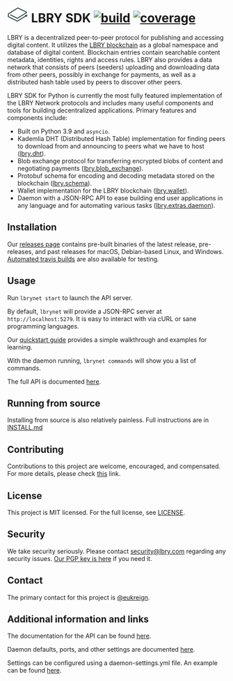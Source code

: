 # <img src="https://raw.githubusercontent.com/lbryio/lbry-sdk/master/lbry.png" alt="LBRY" width="48" height="36" /> LBRY SDK [![build](https://github.com/lbryio/lbry-sdk/actions/workflows/main.yml/badge.svg)](https://github.com/lbryio/lbry-sdk/actions/workflows/main.yml) [![coverage](https://coveralls.io/repos/github/lbryio/lbry-sdk/badge.svg)](https://coveralls.io/github/lbryio/lbry-sdk)

LBRY is a decentralized peer-to-peer protocol for publishing and accessing digital content. It utilizes the [LBRY blockchain](https://github.com/lbryio/lbrycrd) as a global namespace and database of digital content. Blockchain entries contain searchable content metadata, identities, rights and access rules. LBRY also provides a data network that consists of peers (seeders) uploading and downloading data from other peers, possibly in exchange for payments, as well as a distributed hash table used by peers to discover other peers.

LBRY SDK for Python is currently the most fully featured implementation of the LBRY Network protocols and includes many useful components and tools for building decentralized applications. Primary features and components include:

 * Built on Python 3.9 and `asyncio`.
 * Kademlia DHT (Distributed Hash Table) implementation for finding peers to download from and announcing to peers what we have to host ([lbry.dht](https://github.com/lbryio/lbry-sdk/tree/master/lbry/dht)).
 * Blob exchange protocol for transferring encrypted blobs of content and negotiating payments ([lbry.blob_exchange](https://github.com/lbryio/lbry-sdk/tree/master/lbry/blob_exchange)).
 * Protobuf schema for encoding and decoding metadata stored on the blockchain ([lbry.schema](https://github.com/lbryio/lbry-sdk/tree/master/lbry/schema)).
 * Wallet implementation for the LBRY blockchain ([lbry.wallet](https://github.com/lbryio/lbry-sdk/tree/master/lbry/wallet)).
 * Daemon with a JSON-RPC API to ease building end user applications in any language and for automating various tasks ([lbry.extras.daemon](https://github.com/lbryio/lbry-sdk/tree/master/lbry/extras/daemon)). 

## Installation

Our [releases page](https://github.com/lbryio/lbry-sdk/releases) contains pre-built binaries of the latest release, pre-releases, and past releases for macOS, Debian-based Linux, and Windows. [Automated travis builds](http://build.lbry.io/daemon/) are also available for testing.

## Usage

Run `lbrynet start` to launch the API server.

By default, `lbrynet` will provide a JSON-RPC server at `http://localhost:5279`. It is easy to interact with via cURL or sane programming languages.

Our [quickstart guide](https://lbry.tech/playground) provides a simple walkthrough and examples for learning.

With the daemon running, `lbrynet commands` will show you a list of commands.

The full API is documented [here](https://lbry.tech/api/sdk).

## Running from source

Installing from source is also relatively painless. Full instructions are in [INSTALL.md](INSTALL.md)

## Contributing

Contributions to this project are welcome, encouraged, and compensated. For more details, please check [this](https://lbry.tech/contribute) link.

## License

This project is MIT licensed. For the full license, see [LICENSE](LICENSE).

## Security

We take security seriously. Please contact security@lbry.com regarding any security issues. [Our PGP key is here](https://lbry.com/faq/pgp-key) if you need it.

## Contact

The primary contact for this project is [@eukreign](mailto:lex@lbry.com).

## Additional information and links

The documentation for the API can be found [here](https://lbry.tech/api/sdk).

Daemon defaults, ports, and other settings are documented [here](https://lbry.tech/resources/daemon-settings).

Settings can be configured using a daemon-settings.yml file. An example can be found [here](https://github.com/lbryio/lbry-sdk/blob/master/example_daemon_settings.yml).
